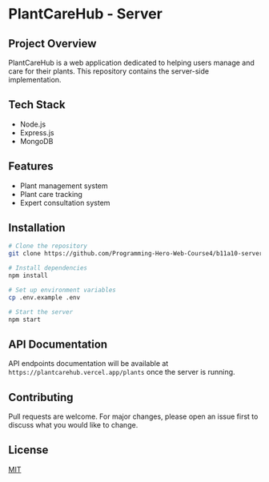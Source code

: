 # PlantCareHub - Server

## Project Overview
PlantCareHub is a web application dedicated to helping users manage and care for their plants. This repository contains the server-side implementation.

## Tech Stack
- Node.js
- Express.js
- MongoDB

## Features
- Plant management system
- Plant care tracking
- Expert consultation system

## Installation
```bash
# Clone the repository
git clone https://github.com/Programming-Hero-Web-Course4/b11a10-server-side-shauncuier

# Install dependencies
npm install

# Set up environment variables
cp .env.example .env

# Start the server
npm start
```

## API Documentation
API endpoints documentation will be available at `https://plantcarehub.vercel.app/plants` once the server is running.

## Contributing
Pull requests are welcome. For major changes, please open an issue first to discuss what you would like to change.

## License
[MIT](https://choosealicense.com/licenses/mit/)